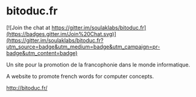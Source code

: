 bitoduc.fr
==========

[![Join the chat at https://gitter.im/soulaklabs/bitoduc.fr](https://badges.gitter.im/Join%20Chat.svg)](https://gitter.im/soulaklabs/bitoduc.fr?utm_source=badge&utm_medium=badge&utm_campaign=pr-badge&utm_content=badge)

Un site pour la promotion de la francophonie dans le monde informatique.

A website to promote french words for computer concepts.

http://bitoduc.fr/
